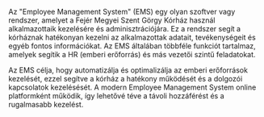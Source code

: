 Az "Employee Management System" (EMS) egy olyan szoftver vagy rendszer, amelyet a Fejér Megyei Szent Görgy Kórház használ alkalmazottaik kezelésére és adminisztrációjára. 
Ez a rendszer segít a kórháznak hatékonyan kezelni az alkalmazottak adatait, tevékenységeit és egyéb fontos információkat. Az EMS általában többféle 
funkciót tartalmaz, amelyek segítik a HR (emberi erőforrás) és más vezetői szintű feladatokat.

Az EMS célja, hogy automatizálja és optimalizálja az emberi erőforrások kezelését, ezzel segítve a kórház a hatékony működését és a dolgozói 
kapcsolatok kezelésését. A modern Employee Management System online platformként működik, így lehetővé téve a távoli hozzáférést és a rugalmasabb 
kezelést.
